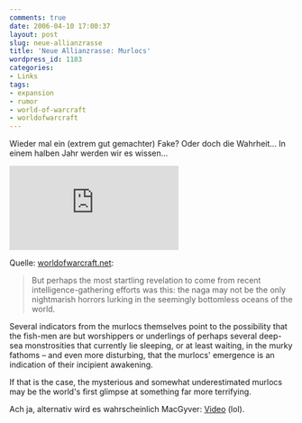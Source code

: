 ```yaml
---
comments: true
date: 2006-04-10 17:00:37
layout: post
slug: neue-allianzrasse
title: 'Neue Allianzrasse: Murlocs'
wordpress_id: 1183
categories:
- Links
tags:
- expansion
- rumor
- world-of-warcraft
- worldofwarcraft
---
```


Wieder mal ein (extrem gut gemachter) Fake? Oder doch die Wahrheit... In einem halben Jahr werden wir es wissen...

[![](http://www.wowguru.com/gallery/imageview.php?screenshotID=1215)](http://www.wowguru.com/gallery/imageview.php?screenshotID=1215)

Quelle: [worldofwarcraft.net](http://www.worldofwarcraft.com/misc/murloclore/murlocs.html):


> But perhaps the most startling revelation to come from recent intelligence-gathering efforts was this: the naga may not be the only nightmarish horrors lurking in the seemingly bottomless oceans of the world.

Several indicators from the murlocs themselves point to the possibility that the fish-men are but worshippers or underlings of perhaps several deep-sea monstrosities that currently lie sleeping, or at least waiting, in the murky fathoms – and even more disturbing, that the murlocs' emergence is an indication of their incipient awakening.

If that is the case, the mysterious and somewhat underestimated murlocs may be the world's first glimpse at something far more terrifying.



Ach ja, alternativ wird es wahrscheinlich MacGyver: [Video](http://macgyver-tn.ytmnd.com/) (lol).
